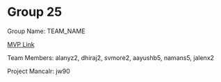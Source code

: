 # Group 25
Group Name: TEAM_NAME

[MVP Link](https://github.com/CS196Illinois/Group25-FA21/blob/master/Docs/Group%2025%20FA21%20MVP%20Template.pdf)

Team Members: alanyz2, dhiraj2, svmore2, aayushb5, namans5, jalenx2

Project Mancalr: jw90
